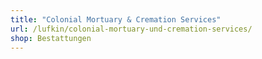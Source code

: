 ```yaml
---
title: "Colonial Mortuary & Cremation Services"
url: /lufkin/colonial-mortuary-und-cremation-services/
shop: Bestattungen
---
```

